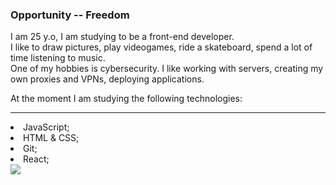 ### Opportunity -- Freedom

<p>I am 25 y.o, I am studying to be a front-end developer.<br>
I like to draw pictures, play videogames, ride a skateboard, spend a lot of time listening to music.<br>
One of my hobbies is cybersecurity. I like working with servers, creating my own proxies and VPNs, deploying applications.</p>
<p>At the moment I am studying the following technologies:</p>
<hr>
<li>JavaScript;</li>
<li>HTML & CSS;</li>
<li>Git;</li>
<li>React;</li>





<img src="https://github.com/whiteyod/whiteyod/photo1658106827.jpeg">
